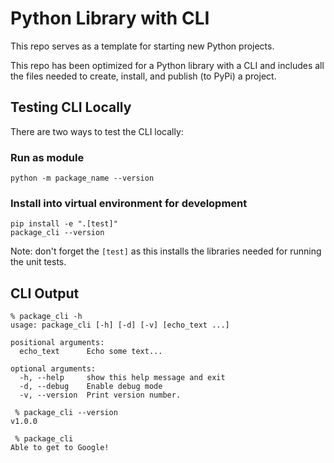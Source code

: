 # Python Library with CLI

This repo serves as a template for starting new Python projects.

This repo has been optimized for a Python library with a CLI and includes all the files needed to create, install, and
publish (to PyPi) a project.

## Testing CLI Locally

There are two ways to test the CLI locally:

### Run as module

```shell
python -m package_name --version
```

### Install into virtual environment for development

```shell
pip install -e ".[test]"
package_cli --version
```

Note: don't forget the `[test]` as this installs the libraries needed for running the unit tests.

## CLI Output

```shell
% package_cli -h
usage: package_cli [-h] [-d] [-v] [echo_text ...]

positional arguments:
  echo_text      Echo some text...

optional arguments:
  -h, --help     show this help message and exit
  -d, --debug    Enable debug mode
  -v, --version  Print version number.
```

```shell
 % package_cli --version
v1.0.0
```

```shell
 % package_cli
Able to get to Google!
```

